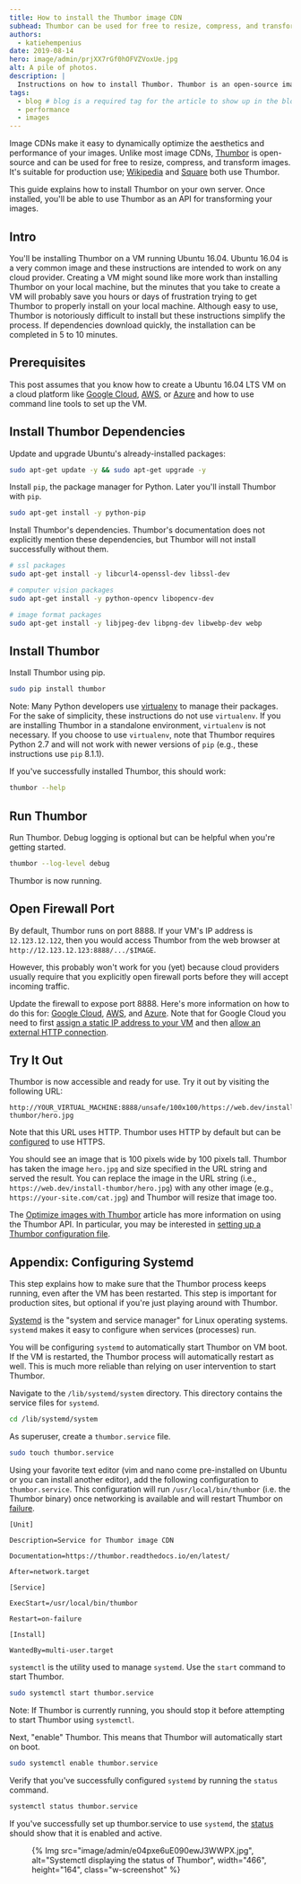 ```yaml
---
title: How to install the Thumbor image CDN
subhead: Thumbor can be used for free to resize, compress, and transform images on-demand.
authors:
  - katiehempenius
date: 2019-08-14
hero: image/admin/prjXX7rGf0hOFVZVoxUe.jpg
alt: A pile of photos.
description: |
  Instructions on how to install Thumbor. Thumbor is an open-source image CDN and can be used for free to resize, compress, and transform images.
tags:
  - blog # blog is a required tag for the article to show up in the blog.
  - performance
  - images
---
```


Image CDNs make it easy to dynamically optimize the aesthetics and performance of your images. Unlike most image CDNs, [Thumbor](http://thumbor.org/) is open-source and can be used for free to resize, compress, and transform images. It's suitable for production use; [Wikipedia](https://wikitech.wikimedia.org/wiki/Thumbor) and [Square](https://medium.com/square-corner-blog/dynamic-images-with-thumbor-a430a1cfcd87) both use Thumbor.

This guide explains how to install Thumbor on your own server. Once installed, you'll be able to use Thumbor as an API for transforming your images.

## Intro

You'll be installing Thumbor on a VM running Ubuntu 16.04. Ubuntu 16.04 is a very common image and these instructions are intended to work on any cloud provider. Creating a VM might sound like more work than installing Thumbor on your local machine, but the minutes that you take to create a VM will probably save you hours or days of frustration trying to get Thumbor to properly install on your local machine. Although easy to use, Thumbor is notoriously difficult to install but these instructions simplify the process. If dependencies download quickly, the installation can be completed in 5 to 10 minutes.

## Prerequisites

This post assumes that you know how to create a Ubuntu 16.04 LTS VM on a cloud platform like [Google Cloud](https://cloud.google.com/compute/docs/instances/create-start-instance), [AWS,](https://aws.amazon.com/getting-started/tutorials/launch-a-virtual-machine/) or [Azure](https://docs.microsoft.com/en-us/azure/virtual-machines/linux/quick-create-portal?toc=%2Fazure%2Fvirtual-machines%2Flinux%2Ftoc.json) and how to use command line tools to set up the VM.

## Install Thumbor Dependencies

Update and upgrade Ubuntu's already-installed packages:

```bash
sudo apt-get update -y && sudo apt-get upgrade -y
```

Install `pip`, the package manager for Python. Later you'll install Thumbor with `pip`.

```bash
sudo apt-get install -y python-pip
```

Install Thumbor's dependencies. Thumbor's documentation does not explicitly mention these dependencies, but Thumbor will not install successfully without them.

```bash
# ssl packages
sudo apt-get install -y libcurl4-openssl-dev libssl-dev
```

```bash
# computer vision packages
sudo apt-get install -y python-opencv libopencv-dev
```

```bash
# image format packages
sudo apt-get install -y libjpeg-dev libpng-dev libwebp-dev webp
```

## Install Thumbor

Install Thumbor using pip.

```bash
sudo pip install thumbor
```

Note: Many Python developers use [virtualenv](https://pypi.org/project/virtualenv/) to manage their packages. For the sake of simplicity, these instructions do not use `virtualenv`. If you are installing Thumbor in a standalone environment, `virtualenv` is not necessary. If you choose to use `virtualenv`, note that Thumbor requires Python 2.7 and will not work with newer versions of `pip` (e.g., these instructions use `pip` 8.1.1).

If you've successfully installed Thumbor, this should work:

```bash
thumbor --help
```

## Run Thumbor

Run Thumbor. Debug logging is optional but can be helpful when you're getting started.

```bash
thumbor --log-level debug
```

Thumbor is now running.

## Open Firewall Port

By default, Thumbor runs on port 8888. If your VM's IP address is `12.123.12.122`, then you would access Thumbor from the web browser at `http://12.123.12.123:8888/.../$IMAGE`.

However, this probably won't work for you (yet) because cloud providers usually require that you explicitly open firewall ports before they will accept incoming traffic.

Update the firewall to expose port 8888. Here's more information on how to do this for: [Google Cloud](https://cloud.google.com/vpc/docs/using-firewalls), [AWS](https://docs.aws.amazon.com/AWSEC2/latest/UserGuide/authorizing-access-to-an-instance.html), and [Azure](https://docs.microsoft.com/en-us/azure/virtual-machines/windows/nsg-quickstart-portal). Note that for Google Cloud you need to first [assign a static IP address to your VM](https://cloud.google.com/compute/docs/ip-addresses/reserve-static-external-ip-address) and then [allow an external HTTP connection](https://cloud.google.com/vpc/docs/special-configurations#externalhttpconnection).

## Try It Out

Thumbor is now accessible and ready for use. Try it out by visiting the following URL:

```text
http://YOUR_VIRTUAL_MACHINE:8888/unsafe/100x100/https://web.dev/install-thumbor/hero.jpg
```

Note that this URL uses HTTP. Thumbor uses HTTP by default but can be [configured](https://thumbor.readthedocs.io/en/latest/image_loader.html) to use HTTPS.

You should see an image that is 100 pixels wide by 100 pixels tall. Thumbor has taken the image `hero.jpg` and size specified in the URL string and served the result. You can replace the image in the URL string (i.e., `https://web.dev/install-thumbor/hero.jpg`) with any other image (e.g., `https://your-site.com/cat.jpg`) and Thumbor will resize that image too.

The [Optimize images with Thumbor](https://web.dev/use-thumbor/#thumbor-url-format) article has more information on using the Thumbor API. In particular, you may be interested in [setting up a Thumbor configuration file](https://web.dev/use-thumbor/#appendix:-thumbor.conf).

## Appendix: Configuring Systemd

This step explains how to make sure that the Thumbor process keeps running, even after the VM has been restarted. This step is important for production sites, but optional if you're just playing around with Thumbor.

[Systemd](https://www.freedesktop.org/software/systemd/man/systemd.html) is the "system and service manager" for Linux operating systems. `systemd` makes it easy to configure when services (processes) run.

You will be configuring `systemd` to automatically start Thumbor on VM boot. If the VM is restarted, the Thumbor process will automatically restart as well. This is much more reliable than relying on user intervention to start Thumbor.

Navigate to the `/lib/systemd/system` directory. This directory contains the service files for `systemd`.

```bash
cd /lib/systemd/system
```

As superuser, create a `thumbor.service` file.

```bash
sudo touch thumbor.service
```

Using your favorite text editor (vim and nano come pre-installed on Ubuntu or you can install another editor), add the following configuration to `thumbor.service`. This configuration will run `/usr/local/bin/thumbor` (i.e. the Thumbor binary) once networking is available and will restart Thumbor on [failure](https://www.freedesktop.org/software/systemd/man/systemd.service.html#Restart=).

```text
[Unit]

Description=Service for Thumbor image CDN

Documentation=https://thumbor.readthedocs.io/en/latest/

After=network.target

[Service]

ExecStart=/usr/local/bin/thumbor

Restart=on-failure

[Install]

WantedBy=multi-user.target
```

`systemctl` is the utility used to manage `systemd`. Use the `start` command to start Thumbor.

```bash
sudo systemctl start thumbor.service
```

Note: If Thumbor is currently running, you should stop it before attempting to start Thumbor using `systemctl`.

Next, "enable" Thumbor. This means that Thumbor will automatically start on boot.

```bash
sudo systemctl enable thumbor.service
```

Verify that you've successfully configured `systemd` by running the `status` command.

```bash
systemctl status thumbor.service
```

If you've successfully set up thumbor.service to use `systemd`, the [status](https://www.freedesktop.org/software/systemd/man/systemctl.html#status%20PATTERN%E2%80%A6%7CPID%E2%80%A6%5D) should show that it is enabled and active.

<figure class="w-figure">
  {% Img src="image/admin/e04pxe6uE090ewJ3WWPX.jpg", alt="Systemctl displaying the status of Thumbor", width="466", height="164", class="w-screenshot" %}
</figure>
